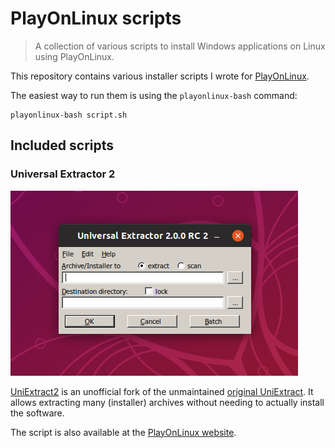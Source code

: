 # PlayOnLinux scripts

> A collection of various scripts to install Windows applications on Linux using PlayOnLinux.

This repository contains various installer scripts I wrote for [PlayOnLinux](https://www.playonlinux.com/en/).

The easiest way to run them is using the `playonlinux-bash` command:

```
playonlinux-bash script.sh
```

## Included scripts

### Universal Extractor 2

![Universal Extractor 2 running on Linux](screenshots/uniextract2.png)

[UniExtract2](https://github.com/Bioruebe/UniExtract2) is an unofficial fork of the unmaintained [original UniExtract](http://legroom.net/software/uniextract). It allows extracting many (installer) archives without needing to actually install the software.

The script is also available at the [PlayOnLinux website](https://www.playonlinux.com/en/app-3483.html).
